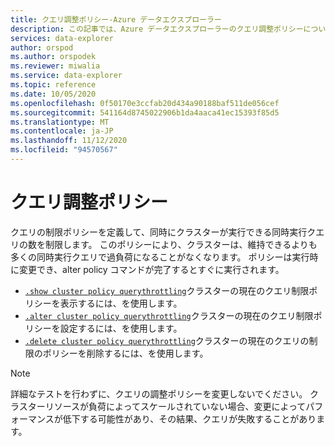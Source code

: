 ```yaml
---
title: クエリ調整ポリシー-Azure データエクスプローラー
description: この記事では、Azure データエクスプローラーのクエリ調整ポリシーについて説明します。
services: data-explorer
author: orspod
ms.author: orspodek
ms.reviewer: miwalia
ms.service: data-explorer
ms.topic: reference
ms.date: 10/05/2020
ms.openlocfilehash: 0f50170e3ccfab20d434a90188baf511de056cef
ms.sourcegitcommit: 541164d8745022906b1da4aaca41ec15393f85d5
ms.translationtype: MT
ms.contentlocale: ja-JP
ms.lasthandoff: 11/12/2020
ms.locfileid: "94570567"
---
```

# <a name="query-throttling-policy"></a>クエリ調整ポリシー

クエリの制限ポリシーを定義して、同時にクラスターが実行できる同時実行クエリの数を制限します。 このポリシーにより、クラスターは、維持できるよりも多くの同時実行クエリで過負荷になることがなくなります。 ポリシーは実行時に変更でき、alter policy コマンドが完了するとすぐに実行されます。

* [`.show cluster policy querythrottling`](query-throttling-policy-commands.md#show-cluster-policy-querythrottling)クラスターの現在のクエリ制限ポリシーを表示するには、を使用します。
* [`.alter cluster policy querythrottling`](query-throttling-policy-commands.md#alter-cluster-policy-querythrottling)クラスターの現在のクエリ制限ポリシーを設定するには、を使用します。
* [`.delete cluster policy querythrottling`](query-throttling-policy-commands.md#delete-cluster-policy-querythrottling)クラスターの現在のクエリの制限のポリシーを削除するには、を使用します。

> [!NOTE]
> 詳細なテストを行わずに、クエリの調整ポリシーを変更しないでください。 クラスターリソースが負荷によってスケールされていない場合、変更によってパフォーマンスが低下する可能性があり、その結果、クエリが失敗することがあります。 
